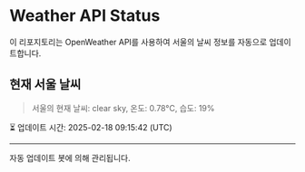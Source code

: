
# Weather API Status

이 리포지토리는 OpenWeather API를 사용하여 서울의 날씨 정보를 자동으로 업데이트합니다.

## 현재 서울 날씨
> 서울의 현재 날씨: clear sky, 온도: 0.78°C, 습도: 19%

⏳ 업데이트 시간: 2025-02-18 09:15:42 (UTC)

---
자동 업데이트 봇에 의해 관리됩니다.
